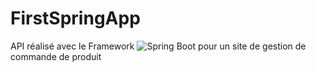 # FirstSpringApp
API réalisé avec le Framework ![Spring Boot](https://img.shields.io/static/v1?&message=Spring+Boot&color=6DB33F&logo=Spring+Boot&logoColor=FFFFFF&label=) pour un site de gestion de commande de produit 
